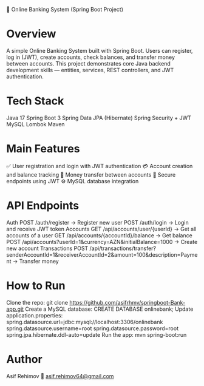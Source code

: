 🏦 Online Banking System (Spring Boot Project)
# Overview
A simple Online Banking System built with Spring Boot.
Users can register, log in (JWT), create accounts, check balances, and transfer money between accounts.
This project demonstrates core Java backend development skills — entities, services, REST controllers, and JWT authentication.
# Tech Stack
Java 17
Spring Boot 3
Spring Data JPA (Hibernate)
Spring Security + JWT
MySQL
Lombok
Maven
# Main Features
✅ User registration and login with JWT authentication
💳 Account creation and balance tracking
💸 Money transfer between accounts
🔐 Secure endpoints using JWT
⚙️ MySQL database integration
# API Endpoints
Auth
POST /auth/register → Register new user
POST /auth/login → Login and receive JWT token
Accounts
GET /api/accounts/user/{userId} → Get all accounts of a user
GET /api/accounts/{accountId}/balance → Get balance
POST /api/accounts?userId=1&currency=AZN&initialBalance=1000 → Create new account
Transactions
POST /api/transactions/transfer?senderAccountId=1&receiverAccountId=2&amount=100&description=Payment → Transfer money
# How to Run
Clone the repo:
git clone https://github.com/asifrhmv/springboot-Bank-app.git
Create a MySQL database:
CREATE DATABASE onlinebank;
Update application.properties:
spring.datasource.url=jdbc:mysql://localhost:3306/onlinebank
spring.datasource.username=root
spring.datasource.password=root
spring.jpa.hibernate.ddl-auto=update
Run the app:
mvn spring-boot:run
# Author
Asif Rehimov
📧 asif.rehimov64@gmail.com
